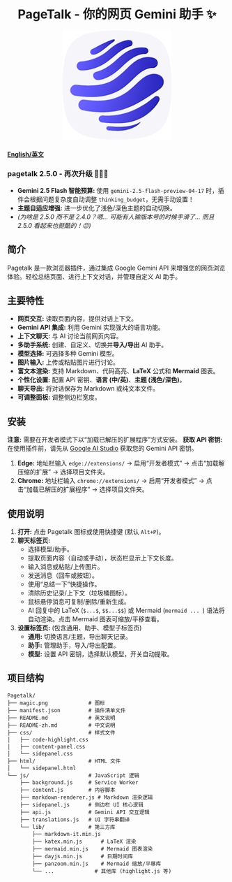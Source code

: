<h1 align="center">
  <strong>PageTalk - 你的网页 Gemini 助手 ✨</strong>
</h1>

<p align="center">
  <a href="https://github.com/jeanchristophe13v/PageTalk"> <!-- 如果有仓库链接，请替换 -->
    <img src="magic.png?raw=true" alt="Pagetalk 图标" title="Pagetalk 图标" width="250">
  </a>
</p>

#### [English/英文](README.md)

### pagetalk 2.5.0 - 再次升级 🎉🎉🎉

*   **Gemini 2.5 Flash 智能预算:** 使用 `gemini-2.5-flash-preview-04-17` 时，插件会根据问题复杂度自动调整 `thinking_budget`，无需手动设置！
*   **主题自适应增强:** 进一步优化了浅色/深色主题的自动切换。
*   *(为啥是 2.5.0 而不是 2.4.0？嗯... 可能有人输版本号的时候手滑了... 而且 2.5.0 看起来也挺酷的！😉)*

## 简介

Pagetalk 是一款浏览器插件，通过集成 Google Gemini API 来增强您的网页浏览体验。轻松总结页面、进行上下文对话，并管理自定义 AI 助手。


## 主要特性

*   **网页交互:** 读取页面内容，提供对话上下文。
*   **Gemini API 集成:** 利用 Gemini 实现强大的语言功能。
*   **上下文聊天:** 与 AI 讨论当前网页内容。
*   **多助手系统:** 创建、自定义、切换并**导入/导出** AI 助手。
*   **模型选择:** 可选择多种 Gemini 模型。
*   **图片输入:** 上传或粘贴图片进行讨论。
*   **富文本渲染:** 支持 Markdown、代码高亮、**LaTeX** 公式和 **Mermaid** 图表。
*   **个性化设置:** 配置 API 密钥、**语言 (中/英)**、**主题 (浅色/深色)**。
*   **聊天导出:** 将对话保存为 Markdown 或纯文本文件。
*   **可调整面板:** 调整侧边栏宽度。

## 安装

**注意:** 需要在开发者模式下以“加载已解压的扩展程序”方式安装。
**获取 API 密钥:** 在使用插件前，请先从 [Google AI Studio](https://aistudio.google.com) 获取您的 Gemini API 密钥。

1.  **Edge:** 地址栏输入 `edge://extensions/` -> 启用“开发者模式” -> 点击“加载解压缩的扩展” -> 选择项目文件夹。
2.  **Chrome:** 地址栏输入 `chrome://extensions/` -> 启用“开发者模式” -> 点击“加载已解压的扩展程序” -> 选择项目文件夹。

## 使用说明

1.  **打开:** 点击 Pagetalk 图标或使用快捷键 (默认 `Alt+P`)。
2.  **聊天标签页:**
    *   选择模型/助手。
    *   提取页面内容（自动或手动），状态栏显示上下文长度。
    *   输入消息或粘贴/上传图片。
    *   发送消息（回车或按钮）。
    *   使用“总结一下”快捷操作。
    *   清除历史记录/上下文（垃圾桶图标）。
    *   鼠标悬停消息可复制/删除/重新生成。
    *   AI 回复中的 LaTeX (`$...$`, `$$...$$`) 或 Mermaid (```mermaid ... ```) 语法将自动渲染。点击 Mermaid 图表可缩放/平移查看。
3.  **设置标签页:** (包含通用、助手、模型子标签页)
    *   **通用:** 切换语言/主题，导出聊天记录。
    *   **助手:** 管理助手，导入/导出配置。
    *   **模型:** 设置 API 密钥，选择默认模型，开关自动提取。

## 项目结构

```
Pagetalk/
├── magic.png             # 图标
├── manifest.json         # 插件清单文件
├── README.md             # 英文说明
├── README-zh.md          # 中文说明
├── css/                  # 样式文件
│   ├── code-highlight.css
│   ├── content-panel.css
│   └── sidepanel.css
├── html/                 # HTML 文件
│   └── sidepanel.html
└── js/                   # JavaScript 逻辑
    ├── background.js     # Service Worker
    ├── content.js        # 内容脚本
    ├── markdown-renderer.js # Markdown 渲染逻辑
    ├── sidepanel.js      # 侧边栏 UI 核心逻辑
    ├── api.js            # Gemini API 交互逻辑
    ├── translations.js   # UI 字符串翻译
    └── lib/              # 第三方库
        ├── markdown-it.min.js
        ├── katex.min.js      # LaTeX 渲染
        ├── mermaid.min.js    # Mermaid 图表渲染
        ├── dayjs.min.js      # 日期时间库
        ├── panzoom.min.js    # Mermaid 缩放/平移库
        └── ...             # 其他库 (highlight.js 等)
